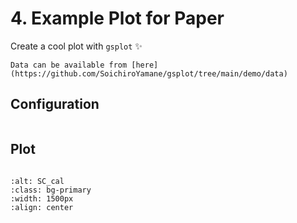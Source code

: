 # 4. Example Plot for Paper

Create a cool plot with `gsplot` ✨

```{tip}
Data can be available from [here](https://github.com/SoichiroYamane/gsplot/tree/main/demo/data)
```

## Configuration

```{literalinclude} ../../../demo/4_paper_plot/gsplot.json
```

## Plot

```{literalinclude} ../../../demo/4_paper_plot/paper_plot.py
```

```{image} ../../../demo/4_paper_plot/SC_cal.png
:alt: SC_cal
:class: bg-primary
:width: 1500px
:align: center
```
